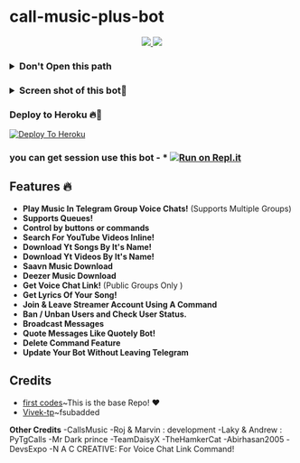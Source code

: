 <h1> call-music-plus-bot </h1>

<p align="center">
  <a href="https://github.com/youtubeslgeekshow/call-music-plus-bot/stargazers">
    <img src="https://img.shields.io/github/stars/youtubeslgeekshow/call-music-plus-bot?style=social">

  </a>
  
  <a href="https://github.com/youtubeslgeekshow/call-music-plus-bot/fork">
    <img src="https://img.shields.io/github/forks/youtubeslgeekshow/call-music-plus-bot?label=Fork&style=social">

  </a>  
</p>

<h3><details>
  <summary><b>Don't Open this path </b></summary>
  <p><a href="https://encrypted-tbn0.gstatic.com/images?q=tbn:ANd9GcQ4rCYCEpaDCEfmA6KQeOYGRjVFoRCTxsyuRzCxBPCf-U5WeTaoNOW0bKs&s=10" title="How to create Bot useing python ">How to create Bot useing python</a>
 </details></h3>
 
 <h3><details>
  <summary><b> Screen shot of this bot📸  </b></summary>
  <p align="left"><a href="https://t.me/himu_ki_jaan"><img src="https://telegra.ph/file/881f252144f5708ace52b.jpg" width="200"></a></p>
 </details></h3>
 
 

### Deploy to Heroku 🔥🕺 

[![Deploy To Heroku](https://www.herokucdn.com/deploy/button.svg)](https://heroku.com/deploy?template=https://github.com/amanrajput2001/call-music-plus-bot)

### you can get session use this bot - * [![Run on Repl.it](https://replit.com/badge/github/TeamUltroid/Ultroid)](https://replit.com/@vcsession/VCPlayBot?v=1)

## Features 🔥️

- **Play Music In Telegram Group Voice Chats!** (Supports Multiple Groups)
- **Supports Queues!**
- **Control by buttons or commands**
- **Search For YouTube Videos Inline!**
- **Download Yt Songs By It's Name!**
- **Download Yt Videos By It's Name!**
- **Saavn Music Download**
- **Deezer Music Download**
- **Get Voice Chat Link!** (Public Groups Only )
- **Get Lyrics Of Your Song!**
- **Join & Leave Streamer Account Using A Command**
- **Ban / Unban Users and Check User Status.**
- **Broadcast Messages**
- **Quote Messages Like Quotely Bot!**
- **Delete Command Feature**
- **Update Your Bot Without Leaving Telegram**

##  **Credits**
- [first codes](https://github.com/Itz-fork/Callsmusic-Plus)~This is the base Repo! ❤️
- [Vivek-tp](https://github.com/vivek-tp)~fsubadded


**Other Credits**
-CallsMusic
-Roj & Marvin : development
-Laky & Andrew : PyTgCalls
-Mr Dark prince
-TeamDaisyX
-TheHamkerCat
-Abirhasan2005
-DevsExpo
-N A C CREATIVE: For Voice Chat Link Command!
